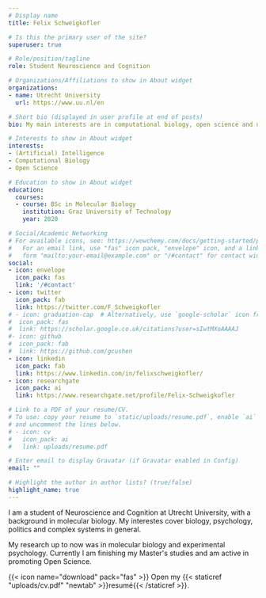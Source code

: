 ```yaml
---
# Display name
title: Felix Schweigkofler

# Is this the primary user of the site?
superuser: true

# Role/position/tagline
role: Student Neuroscience and Cognition

# Organizations/Affiliations to show in About widget
organizations:
- name: Utrecht University
  url: https://www.uu.nl/en

# Short bio (displayed in user profile at end of posts)
bio: My main interests are in computational biology, open science and understanding life

# Interests to show in About widget
interests:
- (Artificial) Intelligence
- Computational Biology
- Open Science

# Education to show in About widget
education:
  courses:
  - course: BSc in Molecular Biology
    institution: Graz University of Technology
    year: 2020

# Social/Academic Networking
# For available icons, see: https://wowchemy.com/docs/getting-started/page-builder/#icons
#   For an email link, use "fas" icon pack, "envelope" icon, and a link in the
#   form "mailto:your-email@example.com" or "/#contact" for contact widget.
social:
- icon: envelope
  icon_pack: fas
  link: '/#contact'
- icon: twitter
  icon_pack: fab
  link: https://twitter.com/F_Schweigkofler
# - icon: graduation-cap  # Alternatively, use `google-scholar` icon from `ai` icon pack
#  icon_pack: fas
#  link: https://scholar.google.co.uk/citations?user=sIwtMXoAAAAJ
#- icon: github
#  icon_pack: fab
#  link: https://github.com/gcushen
- icon: linkedin
  icon_pack: fab
  link: https://www.linkedin.com/in/felixschweigkofler/
- icon: researchgate
  icon_pack: ai
  link: https://www.researchgate.net/profile/Felix-Schweigkofler

# Link to a PDF of your resume/CV.
# To use: copy your resume to `static/uploads/resume.pdf`, enable `ai` icons in `params.toml`, 
# and uncomment the lines below.
# - icon: cv
#   icon_pack: ai
#   link: uploads/resume.pdf

# Enter email to display Gravatar (if Gravatar enabled in Config)
email: ""

# Highlight the author in author lists? (true/false)
highlight_name: true
---
```


I am a student of Neuroscience and Cognition at Utrecht University, with a background in molecular biology. My interestes cover biology, psychology, politics and complex systems in general.

My research up to now was in molecular biology and experimental psychology. Currently I am finishing my Master's studies and am active in promoting Open Science.

{{< icon name="download" pack="fas" >}} Open my {{< staticref "uploads/cv.pdf" "newtab" >}}resumé{{< /staticref >}}.